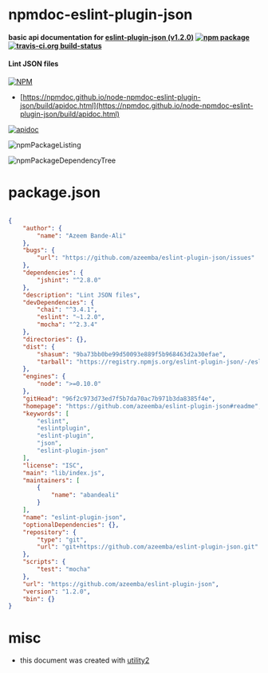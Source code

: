 # npmdoc-eslint-plugin-json

#### basic api documentation for  [eslint-plugin-json (v1.2.0)](https://github.com/azeemba/eslint-plugin-json#readme)  [![npm package](https://img.shields.io/npm/v/npmdoc-eslint-plugin-json.svg?style=flat-square)](https://www.npmjs.org/package/npmdoc-eslint-plugin-json) [![travis-ci.org build-status](https://api.travis-ci.org/npmdoc/node-npmdoc-eslint-plugin-json.svg)](https://travis-ci.org/npmdoc/node-npmdoc-eslint-plugin-json)

#### Lint JSON files

[![NPM](https://nodei.co/npm/eslint-plugin-json.png?downloads=true&downloadRank=true&stars=true)](https://www.npmjs.com/package/eslint-plugin-json)

- [https://npmdoc.github.io/node-npmdoc-eslint-plugin-json/build/apidoc.html](https://npmdoc.github.io/node-npmdoc-eslint-plugin-json/build/apidoc.html)

[![apidoc](https://npmdoc.github.io/node-npmdoc-eslint-plugin-json/build/screenCapture.buildCi.browser.%252Ftmp%252Fbuild%252Fapidoc.html.png)](https://npmdoc.github.io/node-npmdoc-eslint-plugin-json/build/apidoc.html)

![npmPackageListing](https://npmdoc.github.io/node-npmdoc-eslint-plugin-json/build/screenCapture.npmPackageListing.svg)

![npmPackageDependencyTree](https://npmdoc.github.io/node-npmdoc-eslint-plugin-json/build/screenCapture.npmPackageDependencyTree.svg)



# package.json

```json

{
    "author": {
        "name": "Azeem Bande-Ali"
    },
    "bugs": {
        "url": "https://github.com/azeemba/eslint-plugin-json/issues"
    },
    "dependencies": {
        "jshint": "^2.8.0"
    },
    "description": "Lint JSON files",
    "devDependencies": {
        "chai": "^3.4.1",
        "eslint": "~1.2.0",
        "mocha": "^2.3.4"
    },
    "directories": {},
    "dist": {
        "shasum": "9ba73bb0be99d50093e889f5b968463d2a30efae",
        "tarball": "https://registry.npmjs.org/eslint-plugin-json/-/eslint-plugin-json-1.2.0.tgz"
    },
    "engines": {
        "node": ">=0.10.0"
    },
    "gitHead": "96f2c973d73ed7f5b7da70ac7b971b3da8385f4e",
    "homepage": "https://github.com/azeemba/eslint-plugin-json#readme",
    "keywords": [
        "eslint",
        "eslintplugin",
        "eslint-plugin",
        "json",
        "eslint-plugin-json"
    ],
    "license": "ISC",
    "main": "lib/index.js",
    "maintainers": [
        {
            "name": "abandeali"
        }
    ],
    "name": "eslint-plugin-json",
    "optionalDependencies": {},
    "repository": {
        "type": "git",
        "url": "git+https://github.com/azeemba/eslint-plugin-json.git"
    },
    "scripts": {
        "test": "mocha"
    },
    "url": "https://github.com/azeemba/eslint-plugin-json",
    "version": "1.2.0",
    "bin": {}
}
```



# misc
- this document was created with [utility2](https://github.com/kaizhu256/node-utility2)
